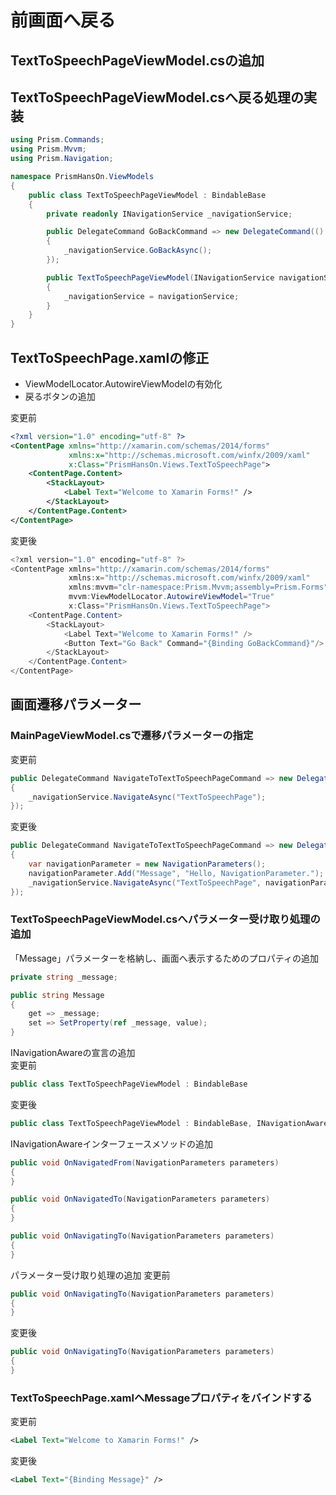 # 前画面へ戻る  

## TextToSpeechPageViewModel.csの追加

## TextToSpeechPageViewModel.csへ戻る処理の実装  

```cs
using Prism.Commands;
using Prism.Mvvm;
using Prism.Navigation;

namespace PrismHansOn.ViewModels
{
    public class TextToSpeechPageViewModel : BindableBase
    {
        private readonly INavigationService _navigationService;

        public DelegateCommand GoBackCommand => new DelegateCommand(() =>
        {
            _navigationService.GoBackAsync();
        });

        public TextToSpeechPageViewModel(INavigationService navigationService)
        {
            _navigationService = navigationService;
        }
    }
}
```

## TextToSpeechPage.xamlの修正  

* ViewModelLocator.AutowireViewModelの有効化  
* 戻るボタンの追加  

変更前  
```xml
<?xml version="1.0" encoding="utf-8" ?>
<ContentPage xmlns="http://xamarin.com/schemas/2014/forms"
             xmlns:x="http://schemas.microsoft.com/winfx/2009/xaml"
             x:Class="PrismHansOn.Views.TextToSpeechPage">
    <ContentPage.Content>
        <StackLayout>
            <Label Text="Welcome to Xamarin Forms!" />
        </StackLayout>
    </ContentPage.Content>
</ContentPage>
```

変更後
```cs
<?xml version="1.0" encoding="utf-8" ?>
<ContentPage xmlns="http://xamarin.com/schemas/2014/forms"
             xmlns:x="http://schemas.microsoft.com/winfx/2009/xaml"
             xmlns:mvvm="clr-namespace:Prism.Mvvm;assembly=Prism.Forms"
             mvvm:ViewModelLocator.AutowireViewModel="True"
             x:Class="PrismHansOn.Views.TextToSpeechPage">
    <ContentPage.Content>
        <StackLayout>
            <Label Text="Welcome to Xamarin Forms!" />
            <Button Text="Go Back" Command="{Binding GoBackCommand}"/>
        </StackLayout>
    </ContentPage.Content>
</ContentPage>
```

## 画面遷移パラメーター  

### MainPageViewModel.csで遷移パラメーターの指定  

変更前  
```cs
public DelegateCommand NavigateToTextToSpeechPageCommand => new DelegateCommand(() =>
{
    _navigationService.NavigateAsync("TextToSpeechPage");
});
```

変更後  
```cs
public DelegateCommand NavigateToTextToSpeechPageCommand => new DelegateCommand(() =>
{
    var navigationParameter = new NavigationParameters();
    navigationParameter.Add("Message", "Hello, NavigationParameter.");
    _navigationService.NavigateAsync("TextToSpeechPage", navigationParameter);
});
```

### TextToSpeechPageViewModel.csへパラメーター受け取り処理の追加  

「Message」パラメーターを格納し、画面へ表示するためのプロパティの追加  
```cs
private string _message;

public string Message
{
    get => _message;
    set => SetProperty(ref _message, value);
}
```

INavigationAwareの宣言の追加  
変更前  
```cs
public class TextToSpeechPageViewModel : BindableBase
```  

変更後  
```cs
public class TextToSpeechPageViewModel : BindableBase, INavigationAware
```  

INavigationAwareインターフェースメソッドの追加  
```cs
public void OnNavigatedFrom(NavigationParameters parameters)
{
}

public void OnNavigatedTo(NavigationParameters parameters)
{
}

public void OnNavigatingTo(NavigationParameters parameters)
{
}
```

パラメーター受け取り処理の追加
変更前
```cs
public void OnNavigatingTo(NavigationParameters parameters)
{
}
```

変更後
```cs
public void OnNavigatingTo(NavigationParameters parameters)
{
}
```

### TextToSpeechPage.xamlへMessageプロパティをバインドする  

変更前
```xml
<Label Text="Welcome to Xamarin Forms!" />
```

変更後
```xml
<Label Text="{Binding Message}" />
```
